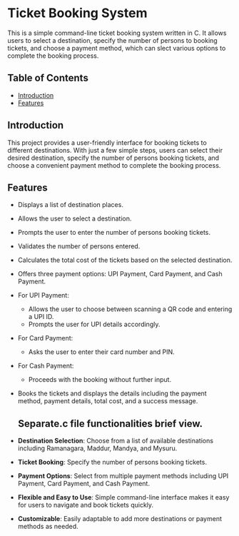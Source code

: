 # Ticket Booking System
This is a simple command-line ticket booking system written in C. It allows users to select a destination, specify the number of persons to booking tickets, and choose a payment method, which can slect various options to complete the booking process.

## Table of Contents
- [Introduction](#introduction)
- [Features](#features)
## Introduction
This project provides a user-friendly interface for booking tickets to different destinations. With just a few simple steps, users can select their desired destination, specify the number of persons booking tickets, and choose a convenient payment method to complete the booking process.
## Features
- Displays a list of destination places.
- Allows the user to select a destination.
- Prompts the user to enter the number of persons booking tickets.
- Validates the number of persons entered.
- Calculates the total cost of the tickets based on the selected destination.
- Offers three payment options: UPI Payment, Card Payment, and Cash Payment.
- For UPI Payment:
  - Allows the user to choose between scanning a QR code and entering a UPI ID.
  - Prompts the user for UPI details accordingly.
- For Card Payment:
  - Asks the user to enter their card number and PIN.
- For Cash Payment:
  - Proceeds with the booking without further input.
- Books the tickets and displays the details including the payment method, payment details, total cost, and a success message.

  ## Separate.c file functionalities brief view.
- **Destination Selection**: Choose from a list of available destinations including Ramanagara, Maddur, Mandya, and Mysuru.
- **Ticket Booking**: Specify the number of persons booking tickets.
- **Payment Options**: Select from multiple payment methods including UPI Payment, Card Payment, and Cash Payment.
- **Flexible and Easy to Use**: Simple command-line interface makes it easy for users to navigate and book tickets quickly.
- **Customizable**: Easily adaptable to add more destinations or payment methods as needed.
